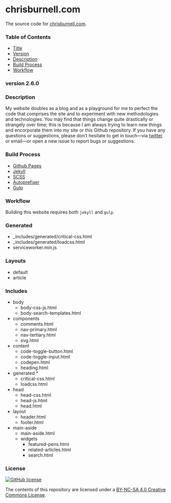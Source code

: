 # chrisburnell.com

The source code for [chrisburnell.com](https://chrisburnell.com/).


### Table of Contents

- [Title](#chrisburnellcom)
- [Version](#version-260)
- [Description](#description)
- [Build Process](#build-process)
- [Workflow](#workflow)


### version 2.6.0


### Description

My website doubles as a blog and as a playground for me to perfect the code that
comprises the site and to experiment with new methodologies and technologies.
You may find that things change quite drastically or strangely over time; this
is because I am always trying to learn new things and encorporate them into my
site or this Github repository. If you have any questions or suggestions, please
don’t hesitate to get in touch—via
[twitter](https://twitter.com/iamchrisburnell) or email—or open a new issue to
report bugs or suggestions.


### Build Process

- [Github Pages](http://pages.github.com)
- [Jekyll](http://jekyllrb.com)
- [SCSS](http://sass-lang.com)
- [Autoprefixer](https://github.com/ai/autoprefixer)
- [Gulp](http://gulpjs.com)


### Workflow

Building this website requires both `jekyll` and `gulp`.


### Generated

- _includes/generated/critical-css.html
- _includes/generated/loadcss.html
- serviceworker.min.js

### Layouts

- default
- article

### Includes

- body
  - body-css-js.html
  - body-search-templates.html
- components
  - comments.html
  - nav-primary.html
  - nav-tertiary.html
  - svg.html
- content
  - code-toggle-button.html
  - code-toggle-input.html
  - codepen.html
  - heading.html
- generated *
  - critical-css.html
  - loadcss.html
- head
  - head-css.html
  - head-js.html
  - head.html
- layout
  - header.html
  - footer.html
- main-aside
  - main-aside.html
  - widgets
    - featured-pens.html
    - related-articles.html
    - search.html


### License

[![GitHub license](https://img.shields.io/badge/license-CC_BY--NC--SA_4.0-blue.svg)](LICENSE)

The contents of this repository are licensed under a [BY-NC-SA 4.0 Creative Commons License](LICENSE).

